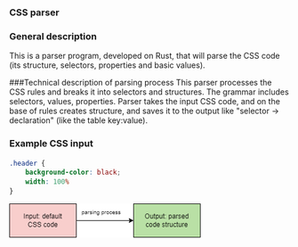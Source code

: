 ### CSS parser

### General description
This is a parser program, developed on Rust, that will parse the CSS code (its structure, selectors, properties and basic values). 

###Technical description of parsing process
This parser processes the CSS rules and breaks it into selectors and structures. The grammar includes selectors, values, properties. Parser takes the input CSS code, and on the base of rules creates structure, and saves it to the output like "selector -> declaration" (like the table key:value).

### Example CSS input
```CSS
.header {
    background-color: black;
    width: 100%
}
```

![CSS parsing process](assets/css_parser.png)